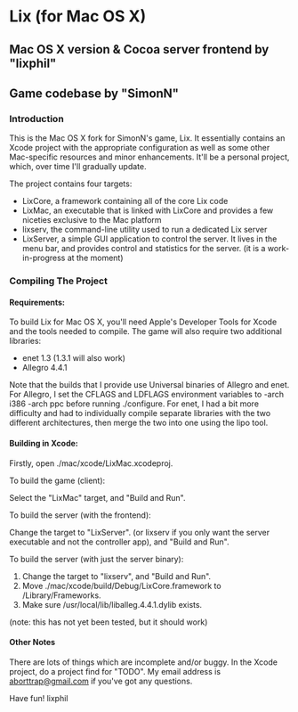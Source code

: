 # Lix (for Mac OS X)
## Mac OS X version & Cocoa server frontend by "lixphil"
## Game codebase by "SimonN"

### Introduction

This is the Mac OS X fork for SimonN's game, Lix. It essentially contains an Xcode project with the appropriate configuration as well as some other Mac-specific resources and minor enhancements. It'll be a personal project, which, over time I'll gradually update.

The project contains four targets:
* LixCore, a framework containing all of the core Lix code
* LixMac, an executable that is linked with LixCore and provides a few niceties exclusive to the Mac platform
* lixserv, the command-line utility used to run a dedicated Lix server
* LixServer, a simple GUI application to control the server. It lives in the menu bar, and provides control and statistics for the server. (it is a work-in-progress at the moment)


### Compiling The Project

#### Requirements:

To build Lix for Mac OS X, you'll need Apple's Developer Tools for Xcode and the tools needed to compile. The game will also require two additional libraries:

* enet 1.3 (1.3.1 will also work)
* Allegro 4.4.1

Note that the builds that I provide use Universal binaries of Allegro and enet. 
For Allegro, I set the CFLAGS and LDFLAGS environment variables to -arch i386 -arch ppc before running ./configure.
For enet, I had a bit more difficulty and had to individually compile separate libraries with the two different architectures, then merge the two into one using the lipo tool.


#### Building in Xcode:

Firstly, open ./mac/xcode/LixMac.xcodeproj.

To build the game (client):

Select the "LixMac" target, and "Build and Run".

To build the server (with the frontend):

Change the target to "LixServer". (or lixserv if you only want the server executable and not the controller app), and "Build and Run".

To build the server (with just the server binary):

1. Change the target to "lixserv", and "Build and Run".
2. Move ./mac/xcode/build/Debug/LixCore.framework to /Library/Frameworks.
3. Make sure /usr/local/lib/liballeg.4.4.1.dylib exists.

(note: this has not yet been tested, but it should work)


#### Other Notes

There are lots of things which are incomplete and/or buggy. In the Xcode project, do a project find for "TODO". My email address is aborttrap@gmail.com if you've got any questions.


Have fun!
lixphil

